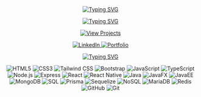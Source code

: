 <p align="center">
    <p align="center">
        <a href="https://github.com/angkit" target="_blank">
            <img src="https://readme-typing-svg.herokuapp.com?font=Fira+Code&size=30&pause=1000&color=FFFFFF&center=true&vCenter=true&width=435&lines=Angkit+Khadka&repeat=false" alt="Typing SVG">
        </a>
    </p>
<p align="center">
        <a href="https://github.com/angkit" target="_blank">
            <img src="https://readme-typing-svg.herokuapp.com?font=Fira+Code&size=20&pause=1000&color=FFFFFF&center=true&vCenter=true&width=435&lines=(Full-Stack+Developer)&repeat=false" alt="Typing SVG">
        </a>

<p align="center">
     <a href="https://angkit.tech/#projects" target="_blank">
        <img src="https://img.shields.io/badge/-View%20Projects-purple?style=for-the-badge&logo=link&logoColor=white" alt="View Projects">
        </a>
    </p>

 <p align="center">
    <a href="https://www.linkedin.com/in/khadkaankit85/" target="_blank">
        <img src="https://img.shields.io/badge/-LinkedIn-blue?style=for-the-badge&logo=linkedin&logoColor=white" alt="LinkedIn">
    </a>
    <a href="https://angkit.tech" target="_blank">
        <img src="https://img.shields.io/badge/-Portfolio-green?style=for-the-badge&logo=google-chrome&logoColor=white" alt="Portfolio">
    </a>
    <a href="" target="_blank">
</p>

<p align="center">
    <p align="center">
        <a href="https://github.com/angkit" target="_blank">
            <img src="https://readme-typing-svg.herokuapp.com?font=Fira+Code&size=30&pause=1000&color=FFFFFF&center=true&vCenter=true&width=435&lines=Skills&repeat=false" alt="Typing SVG">
        </a>
    </p>

<p align="center">
    <img src="https://img.shields.io/badge/-HTML5-E34F26?style=for-the-badge&logo=html5&logoColor=white" alt="HTML5">
    <img src="https://img.shields.io/badge/-CSS3-1572B6?style=for-the-badge&logo=css3&logoColor=white" alt="CSS3">
    <img src="https://img.shields.io/badge/-Tailwind%20CSS-38B2AC?style=for-the-badge&logo=tailwind-css&logoColor=white" alt="Tailwind CSS">
    <img src="https://img.shields.io/badge/-Bootstrap-7952B3?style=for-the-badge&logo=bootstrap&logoColor=white" alt="Bootstrap">
    <img src="https://img.shields.io/badge/-JavaScript-F7DF1E?style=for-the-badge&logo=javascript&logoColor=black" alt="JavaScript">
    <img src="https://img.shields.io/badge/-TypeScript-3178C6?style=for-the-badge&logo=typescript&logoColor=white" alt="TypeScript">
    <img src="https://img.shields.io/badge/-Node.js-339933?style=for-the-badge&logo=node.js&logoColor=white" alt="Node.js">
    <img src="https://img.shields.io/badge/-Express-000000?style=for-the-badge&logo=express&logoColor=white" alt="Express">
    <img src="https://img.shields.io/badge/-React-61DAFB?style=for-the-badge&logo=react&logoColor=black" alt="React">
    <img src="https://img.shields.io/badge/-React%20Native-61DAFB?style=for-the-badge&logo=react&logoColor=black" alt="React Native">
    <img src="https://img.shields.io/badge/-Java-007396?style=for-the-badge&logo=java&logoColor=white" alt="Java">
    <img src="https://img.shields.io/badge/-JavaFX-007396?style=for-the-badge&logo=java&logoColor=white" alt="JavaFX">
    <img src="https://img.shields.io/badge/-JavaEE-007396?style=for-the-badge&logo=java&logoColor=white" alt="JavaEE">
    <img src="https://img.shields.io/badge/-MongoDB-47A248?style=for-the-badge&logo=mongodb&logoColor=white" alt="MongoDB">
    <img src="https://img.shields.io/badge/-SQL-4479A1?style=for-the-badge&logo=postgresql&logoColor=white" alt="SQL">
    <img src="https://img.shields.io/badge/-Prisma-2D3748?style=for-the-badge&logo=prisma&logoColor=white" alt="Prisma">
    <img src="https://img.shields.io/badge/-Sequelize-52B0E7?style=for-the-badge&logo=sequelize&logoColor=white" alt="Sequelize">
    <img src="https://img.shields.io/badge/-NoSQL-4DB33D?style=for-the-badge&logo=mongodb&logoColor=white" alt="NoSQL">
    <img src="https://img.shields.io/badge/-MariaDB-003545?style=for-the-badge&logo=mariadb&logoColor=white" alt="MariaDB">
    <img src="https://img.shields.io/badge/-Redis-DC382D?style=for-the-badge&logo=redis&logoColor=white" alt="Redis">
    <img src="https://img.shields.io/badge/-GitHub-181717?style=for-the-badge&logo=github&logoColor=white" alt="GitHub">
    <img src="https://img.shields.io/badge/-Git-F05032?style=for-the-badge&logo=git&logoColor=white" alt="Git">
    
</p>
